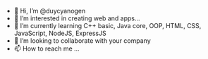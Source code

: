- 👋 Hi, I’m @duycyanogen
- 👀 I’m interested in creating web and apps...
- 🌱 I’m currently learning C++ basic, Java core, OOP, HTML, CSS, JavaScript, NodeJS, ExpressJS
- 💞️ I’m looking to collaborate with your company 
- 📫 How to reach me ...

<!---
duycyanogen/duycyanogen is a ✨ special ✨ repository because its `README.md` (this file) appears on your GitHub profile.
You can click the Preview link to take a look at your changes.
--->

